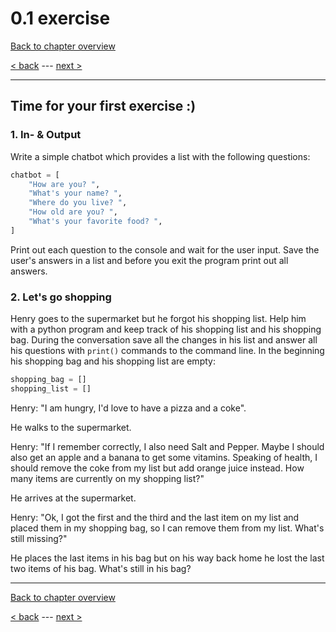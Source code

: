 # 0.1 exercise

[Back to chapter overview](../../README.md)

[< back](../4-loops-and-conditions.md) ---
[next >](exercise-2.md)

---

## Time for your first exercise :)

### 1. In- & Output

Write a simple chatbot which provides a list with the following questions:

```python
chatbot = [
    "How are you? ",
    "What's your name? ",
    "Where do you live? ",
    "How old are you? ",
    "What's your favorite food? ",
]
```

Print out each question to the console and wait for the user input. Save the user's answers in a list and before you exit the program print out all answers.

### 2. Let's go shopping

Henry goes to the supermarket but he forgot his shopping list. Help him with a python program and keep track of his shopping list and his shopping bag. During the conversation save all the changes in his list and answer all his questions with `print()` commands to the command line.
In the beginning his shopping bag and his shopping list are empty:

```python
shopping_bag = []
shopping_list = []
```

Henry: "I am hungry, I'd love to have a pizza and a coke".

He walks to the supermarket.

Henry: "If I remember correctly, I also need Salt and Pepper. Maybe I should also get an apple and a banana to get some vitamins. Speaking of health, I should remove the coke from my list but add orange juice instead. How many items are currently on my shopping list?"

He arrives at the supermarket.

Henry: "Ok, I got the first and the third and the last item on my list and placed them in my shopping bag, so I can remove them from my list. What's still missing?"

He places the last items in his bag but on his way back home he lost the last two items of his bag. What's still in his bag?

---

[Back to chapter overview](../../README.md)

[< back](../4-loops-and-conditions.md) ---
[next >](exercise-2.md)
